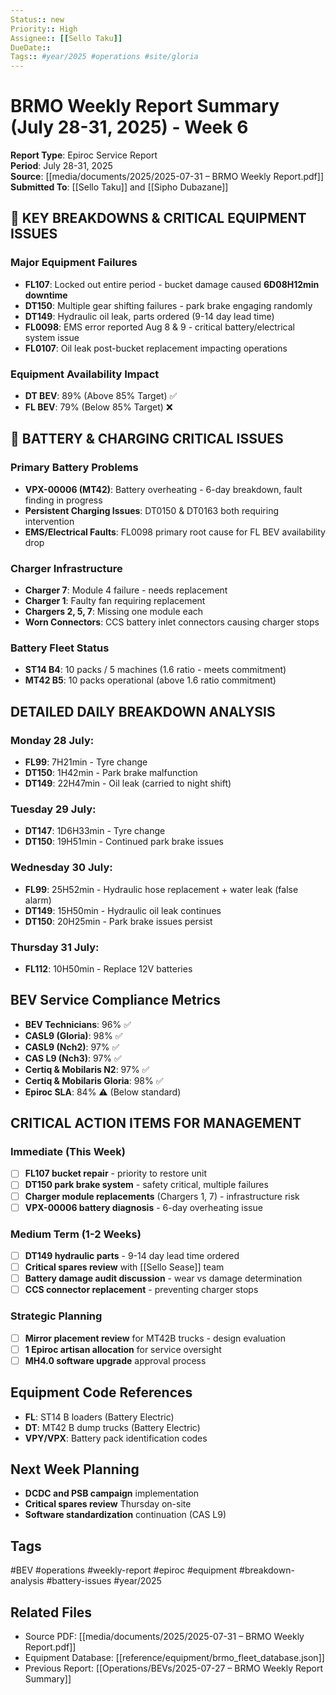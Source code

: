 ```yaml
---
Status:: new
Priority:: High
Assignee:: [[Sello Taku]]
DueDate:: 
Tags:: #year/2025 #operations #site/gloria
---
```


# BRMO Weekly Report Summary (July 28-31, 2025) - Week 6

**Report Type**: Epiroc Service Report  
**Period**: July 28-31, 2025  
**Source**: [[media/documents/2025/2025-07-31 – BRMO Weekly Report.pdf]]  
**Submitted To**: [[Sello Taku]] and [[Sipho Dubazane]]

## 🚨 KEY BREAKDOWNS & CRITICAL EQUIPMENT ISSUES

### Major Equipment Failures
- **FL107**: Locked out entire period - bucket damage caused **6D08H12min downtime**
- **DT150**: Multiple gear shifting failures - park brake engaging randomly
- **DT149**: Hydraulic oil leak, parts ordered (9-14 day lead time)
- **FL0098**: EMS error reported Aug 8 & 9 - critical battery/electrical system issue
- **FL0107**: Oil leak post-bucket replacement impacting operations

### Equipment Availability Impact
- **DT BEV**: 89% (Above 85% Target) ✅
- **FL BEV**: 79% (Below 85% Target) ❌

## 🔋 BATTERY & CHARGING CRITICAL ISSUES

### Primary Battery Problems
- **VPX-00006 (MT42)**: Battery overheating - 6-day breakdown, fault finding in progress
- **Persistent Charging Issues**: DT0150 & DT0163 both requiring intervention
- **EMS/Electrical Faults**: FL0098 primary root cause for FL BEV availability drop

### Charger Infrastructure
- **Charger 7**: Module 4 failure - needs replacement
- **Charger 1**: Faulty fan requiring replacement
- **Chargers 2, 5, 7**: Missing one module each
- **Worn Connectors**: CCS battery inlet connectors causing charger stops

### Battery Fleet Status
- **ST14 B4**: 10 packs / 5 machines (1.6 ratio - meets commitment)
- **MT42 B5**: 10 packs operational (above 1.6 ratio commitment)

## DETAILED DAILY BREAKDOWN ANALYSIS

### Monday 28 July:
- **FL99**: 7H21min - Tyre change
- **DT150**: 1H42min - Park brake malfunction
- **DT149**: 22H47min - Oil leak (carried to night shift)

### Tuesday 29 July:
- **DT147**: 1D6H33min - Tyre change
- **DT150**: 19H51min - Continued park brake issues

### Wednesday 30 July:
- **FL99**: 25H52min - Hydraulic hose replacement + water leak (false alarm)
- **DT149**: 15H50min - Hydraulic oil leak continues
- **DT150**: 20H25min - Park brake issues persist

### Thursday 31 July:
- **FL112**: 10H50min - Replace 12V batteries

## BEV Service Compliance Metrics
- **BEV Technicians**: 96% ✅
- **CASL9 (Gloria)**: 98% ✅
- **CASL9 (Nch2)**: 97% ✅
- **CAS L9 (Nch3)**: 97% ✅
- **Certiq & Mobilaris N2**: 97% ✅
- **Certiq & Mobilaris Gloria**: 98% ✅
- **Epiroc SLA**: 84% ⚠️ (Below standard)

## CRITICAL ACTION ITEMS FOR MANAGEMENT

### Immediate (This Week)
- [ ] **FL107 bucket repair** - priority to restore unit
- [ ] **DT150 park brake system** - safety critical, multiple failures
- [ ] **Charger module replacements** (Chargers 1, 7) - infrastructure risk
- [ ] **VPX-00006 battery diagnosis** - 6-day overheating issue

### Medium Term (1-2 Weeks)
- [ ] **DT149 hydraulic parts** - 9-14 day lead time ordered
- [ ] **Critical spares review** with [[Sello Sease]] team
- [ ] **Battery damage audit discussion** - wear vs damage determination
- [ ] **CCS connector replacement** - preventing charger stops

### Strategic Planning
- [ ] **Mirror placement review** for MT42B trucks - design evaluation
- [ ] **1 Epiroc artisan allocation** for service oversight
- [ ] **MH4.0 software upgrade** approval process

## Equipment Code References
- **FL**: ST14 B loaders (Battery Electric)
- **DT**: MT42 B dump trucks (Battery Electric)
- **VPY/VPX**: Battery pack identification codes

## Next Week Planning
- **DCDC and PSB campaign** implementation
- **Critical spares review** Thursday on-site
- **Software standardization** continuation (CAS L9)

## Tags
#BEV #operations #weekly-report #epiroc #equipment #breakdown-analysis #battery-issues #year/2025

## Related Files
- Source PDF: [[media/documents/2025/2025-07-31 – BRMO Weekly Report.pdf]]
- Equipment Database: [[reference/equipment/brmo_fleet_database.json]]
- Previous Report: [[Operations/BEVs/2025-07-27 – BRMO Weekly Report Summary]]